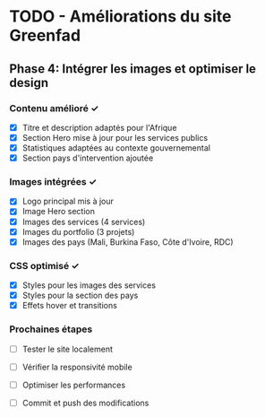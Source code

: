 # TODO - Améliorations du site Greenfad

## Phase 4: Intégrer les images et optimiser le design

### Contenu amélioré ✓
- [x] Titre et description adaptés pour l'Afrique
- [x] Section Hero mise à jour pour les services publics
- [x] Statistiques adaptées au contexte gouvernemental
- [x] Section pays d'intervention ajoutée

### Images intégrées ✓
- [x] Logo principal mis à jour
- [x] Image Hero section
- [x] Images des services (4 services)
- [x] Images du portfolio (3 projets)
- [x] Images des pays (Mali, Burkina Faso, Côte d'Ivoire, RDC)

### CSS optimisé ✓
- [x] Styles pour les images des services
- [x] Styles pour la section des pays
- [x] Effets hover et transitions

### Prochaines étapes
- [ ] Tester le site localement
- [ ] Vérifier la responsivité mobile
- [ ] Optimiser les performances
- [ ] Commit et push des modifications

